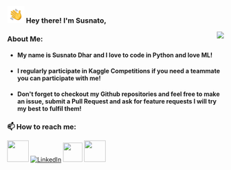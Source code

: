 ### <img src="https://raw.githubusercontent.com/AVS1508/AVS1508/master/assets/Hand%20Wave.gif" width="40" height="40"> Hey there! I'm Susnato,
<img align="right" src="https://github-readme-stats.vercel.app/api?username=susnato">

### About Me:
 - ####  My name is Susnato Dhar and I love to code in Python and love ML!
 - #### I regularly participate in Kaggle Competitions if you need a teammate you can participate with me!  
 - #### Don't forget to checkout my Github repositories and feel free to make an issue, submit a Pull Request and ask for feature requests I will try my best to fulfil them!

### 📫 How to reach me: 
<p align="left">
  <a href="mailto:susnatodhar10@gmail.com"><img src="https://img.icons8.com/bubbles/50/000000/gmail" width="50" height="50"></a>
  <a href="https://www.linkedin.com/in/susnato-dhar-922239211/"><img src="https://img.icons8.com/bubbles/50/000000/linkedin" alt="LinkedIn" width="50" height="50"></a>
  <a href="https://www.kaggle.com/susnato"><img src="https://cdn.iconscout.com/icon/free/png-128/kaggle-3630138-3031270.png" width="45" height="45"></a>
  <a href="https://discord.gg/user/Susnato Dhar#0236"><img src="https://img.icons8.com/bubbles/50/000000/discord" width="50" height="50"></a>
</p>







